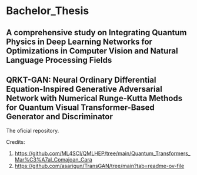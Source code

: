 # Bachelor_Thesis
## A comprehensive study on Integrating Quantum Physics in Deep Learning Networks for Optimizations in Computer Vision and Natural Language Processing Fields


## QRKT-GAN: Neural Ordinary Differential Equation-Inspired Generative Adversarial Network with Numerical Runge-Kutta Methods for Quantum Visual Transformer-Based Generator and Discriminator

The oficial repository.

Credits:
1. https://github.com/ML4SCI/QMLHEP/tree/main/Quantum_Transformers_Mar%C3%A7al_Comajoan_Cara
2. https://github.com/asarigun/TransGAN/tree/main?tab=readme-ov-file
